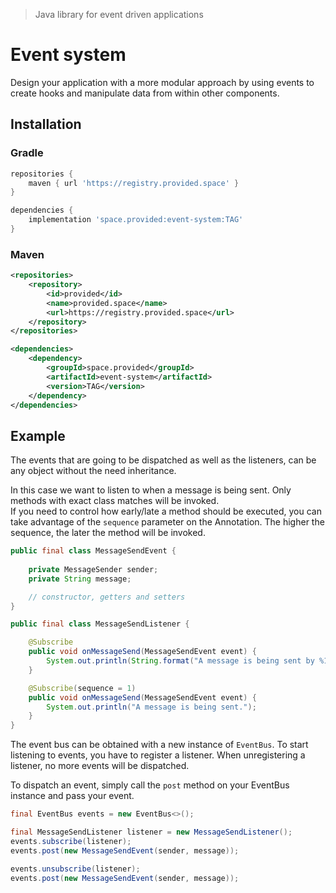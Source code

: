> Java library for event driven applications

# Event system

Design your application with a more modular approach by using events to create hooks and manipulate data from within other components.

## Installation

### Gradle
```groovy
repositories {
    maven { url 'https://registry.provided.space' }
}

dependencies {
    implementation 'space.provided:event-system:TAG'
}
```

### Maven
```xml
<repositories>
    <repository>
        <id>provided</id>
        <name>provided.space</name>
        <url>https://registry.provided.space</url>
    </repository>
</repositories>

<dependencies>
    <dependency>
        <groupId>space.provided</groupId>
        <artifactId>event-system</artifactId>
        <version>TAG</version>
    </dependency>
</dependencies>
```

## Example

The events that are going to be dispatched as well as the listeners, can be any object without the need inheritance.

In this case we want to listen to when a message is being sent. Only methods with exact class matches will be invoked.<br>
If you need to control how early/late a method should be executed, you can take advantage of the `sequence` parameter on the Annotation. The higher the sequence, the later the method will be invoked.
```java
public final class MessageSendEvent {
    
    private MessageSender sender;
    private String message;

    // constructor, getters and setters
}

public final class MessageSendListener {

    @Subscribe
    public void onMessageSend(MessageSendEvent event) {
        System.out.println(String.format("A message is being sent by %1$s.", event.getSender().getUUID()));
    }

    @Subscribe(sequence = 1)
    public void onMessageSend(MessageSendEvent event) {
        System.out.println("A message is being sent.");
    }
}
```

The event bus can be obtained with a new instance of `EventBus`. To start listening to events, you have to register a listener. When unregistering a listener, no more events will be dispatched.

To dispatch an event, simply call the `post` method on your EventBus instance and pass your event.
```java
final EventBus events = new EventBus<>();

final MessageSendListener listener = new MessageSendListener();
events.subscribe(listener);
events.post(new MessageSendEvent(sender, message));

events.unsubscribe(listener);
events.post(new MessageSendEvent(sender, message));
```